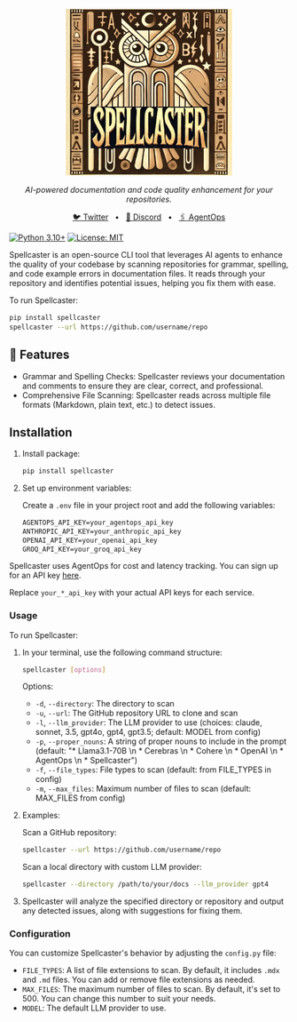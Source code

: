 <p align="center">
  <img src="assets/spellcasterlogo.png" alt="Spellcaster Logo" width="300"/>
</p>

<p align="center">
  <em>AI-powered documentation and code quality enhancement for your repositories.</em>
</p>


<p align="center">
<a href="https://twitter.com/agentopsai/">🐦 Twitter</a>
<span>&nbsp;&nbsp;•&nbsp;&nbsp;</span>
<a href="https://discord.gg/a4VQ23Aps5">📢 Discord</a>
<span>&nbsp;&nbsp;•&nbsp;&nbsp;</span>
<a href="https://agentops.ai/?spellcaster">🖇️ AgentOps</a>
</p>

[![Python 3.10+](https://img.shields.io/badge/python-3.10+-blue.svg)](https://www.python.org/downloads/release/python-3100/)
[![License: MIT](https://img.shields.io/badge/License-MIT-yellow.svg)](https://opensource.org/licenses/MIT)

Spellcaster is an open-source CLI tool that leverages AI agents to enhance the quality of your codebase by scanning repositories for grammar, spelling, and code example errors in documentation files. It reads through your repository and identifies potential issues, helping you fix them with ease.

To run Spellcaster:
```bash
pip install spellcaster
spellcaster --url https://github.com/username/repo
```


## 🦉 Features

* Grammar and Spelling Checks: Spellcaster reviews your documentation and comments to ensure they are clear, correct, and professional.
* Comprehensive File Scanning: Spellcaster reads across multiple file formats (Markdown, plain text, etc.) to detect issues.

## Installation

1. Install package:

   ```bash
   pip install spellcaster
   ```

2. Set up environment variables:

   Create a `.env` file in your project root and add the following variables:

   ```
   AGENTOPS_API_KEY=your_agentops_api_key
   ANTHROPIC_API_KEY=your_anthropic_api_key
   OPENAI_API_KEY=your_openai_api_key
   GROQ_API_KEY=your_groq_api_key
   ```

Spellcaster uses AgentOps for cost and latency tracking. You can sign up for an API key [here](https://app.agentops.ai/).

Replace `your_*_api_key` with your actual API keys for each service.

### Usage

To run Spellcaster:

1. In your terminal, use the following command structure:

   ```bash
   spellcaster [options]
   ```

   Options:
   - `-d`, `--directory`: The directory to scan
   - `-u`, `--url`: The GitHub repository URL to clone and scan
   - `-l`, `--llm_provider`: The LLM provider to use (choices: claude, sonnet, 3.5, gpt4o, gpt4, gpt3.5; default: MODEL from config)
   - `-p`, `--proper_nouns`: A string of proper nouns to include in the prompt (default: "* Llama3.1-70B \n * Cerebras \n * Cohere \n * OpenAI \n * AgentOps \n * Spellcaster")
   - `-f`, `--file_types`: File types to scan (default: from FILE_TYPES in config)
   - `-m`, `--max_files`: Maximum number of files to scan (default: MAX_FILES from config)

2. Examples:
   
   Scan a GitHub repository:
   ```bash
   spellcaster --url https://github.com/username/repo
   ```

   Scan a local directory with custom LLM provider:
   ```bash
   spellcaster --directory /path/to/your/docs --llm_provider gpt4
   ```

3. Spellcaster will analyze the specified directory or repository and output any detected issues, along with suggestions for fixing them.

### Configuration

You can customize Spellcaster's behavior by adjusting the `config.py` file:

- `FILE_TYPES`: A list of file extensions to scan. By default, it includes `.mdx` and `.md` files. You can add or remove file extensions as needed.
- `MAX_FILES`: The maximum number of files to scan. By default, it's set to 500. You can change this number to suit your needs.
- `MODEL`: The default LLM provider to use.
